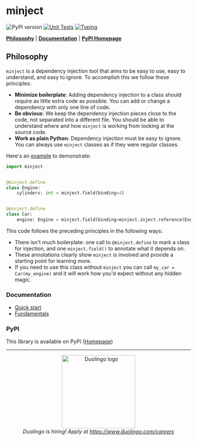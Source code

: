 # minject

![PyPI version](https://img.shields.io/pypi/v/minject)
[![Unit Tests](https://github.com/duolingo/minject/actions/workflows/hatch_test.yml/badge.svg?branch=master)](https://github.com/duolingo/minject/actions/workflows/hatch_test.yml)
[![Typing](https://github.com/duolingo/minject/actions/workflows/mypy.yml/badge.svg?branch=master)](https://github.com/duolingo/minject/actions/workflows/mypy.yml)

[**Philosophy**](#philosophy)
| [**Documentation**](https://github.com/duolingo/minject/blob/master/docs/dependency_injection.md)
| [**PyPI Homepage**](https://pypi.org/project/minject/)

## Philosophy

`minject` is a dependency injection tool that aims to be easy to use, easy to understand, and easy to ignore. To
accomplish this we follow these principles:

- **Minimize boilerplate**: Adding dependency injection to a class should
  require as little extra code as possible. You can add or change a dependency
  with only one line of code.
- **Be obvious**: We keep the dependency injection pieces close to the code, not
  separated into a different file. You should be able to understand where
  and how `minject` is working from looking at the source code.
- **Work as plain Python**: Dependency injection must be easy to ignore. You can
  always use `minject` classes as if they were regular classes.

Here's an [example](docs/examples/philosophy.py) to demonstrate:

```python
import minject


@minject.define
class Engine:
    cylinders: int = minject.field(binding=4)


@minject.define
class Car:
    engine: Engine = minject.field(binding=minject.inject.reference(Engine))
```

This code follows the preceding principles in the following ways:

- There isn't much boilerplate: one call to `@minject.define` to mark a class for
  injection, and one `minject.field()` to annotate what it depends on.
- These annotations clearly show `minject` is involved and provide a starting
  point for learning more.
- If you need to use this class without `minject`
  you can call `my_car = Car(my_engine)` and it will work how you'd
  expect without any hidden magic.

### Documentation

- [Quick start](https://github.com/duolingo/minject/blob/master/docs/dependency_injection.md#quick-start)
- [Fundamentals](https://github.com/duolingo/minject/blob/master/docs/dependency_injection.md#fundamentals)

### PyPI

This library is available on PyPI ([Homepage](https://pypi.org/project/minject/))

---

<div align="center">
  <a href="https://careers.duolingo.com/">
    <img src="https://github.com/user-attachments/assets/80a6153e-1d88-429b-9775-5baeb9281842" alt="Duolingo logo" width="200"/>
  </a>
  <br/>
  <i>Duolingo is hiring! Apply at <a href="https://www.duolingo.com/careers">https://www.duolingo.com/careers</a></i>
</div>

